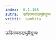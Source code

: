```yaml
---
index:  6.1.165
sutra:  ऊडिदम्पदाद्यप्पुम्रैद्युभ्यः
vritti:  samhita 
---
```


ऊडिदम्पदाद्यप्पुम्रैद्युभ्यः

